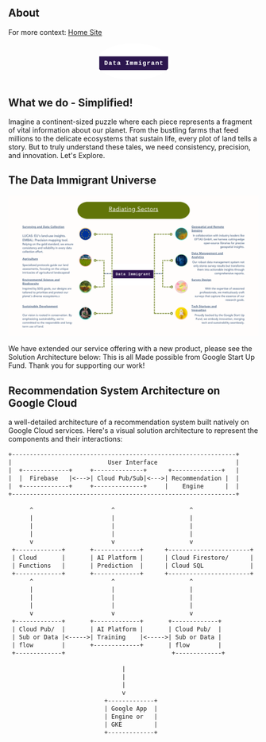 ## About

For more context: [Home Site](https://www.dataimmigrant.com/)

<p align="center">
  <img src="./img/image.png" alt="Data Immigrant's Picture"width="150" style="border-radius: 50%;">
</p>

## What we do - Simplified!

Imagine a continent-sized puzzle where each piece represents a fragment of vital information about our planet. From the bustling farms that feed millions to the delicate ecosystems that sustain life, every plot of land tells a story. But to truly understand these tales, we need consistency, precision, and innovation. Let's Explore.

## The Data Immigrant Universe

<p align="center">
  <img src="./img/The Data Immigrant Universe4.png" alt="Data Immigrant's Picture"">
</p>



We have extended our service offering with a new product, please see the Solution Architecture below: This is all Made possible from Google Start Up Fund. Thank you for supporting our work!

## Recommendation System Architecture on Google Cloud 

a well-detailed architecture of a recommendation system built natively on Google Cloud services. Here's a visual solution architecture to represent the components and their interactions:


```plaintext
+---------------------------------------------------------------+
|                           User Interface                      |
|  +-------------+     +--------------+      +--------------+   |
|  |  Firebase   |<--->| Cloud Pub/Sub|<--->| Recommendation |  |
|  +-------------+     +--------------+     |    Engine      |  |
+---------------------------------------------------------------+

      ^                      ^                     ^
      |                      |                     |
      |                      |                     |
      |                      |                     |
      v                      v                     v
 +-------------+       +-------------+      +-----------------------+
 | Cloud       |       | AI Platform |      | Cloud Firestore/      |
 | Functions   |       | Prediction  |      | Cloud SQL             |
 +-------------+       +-------------+      +-----------------------+
      ^                      ^                     ^
      |                      |                     |
      |                      |                     |
      |                      |                     |
      v                      v                     v
 +-------------+       +-------------+       +-------------+
 | Cloud Pub/  |       | AI Platform |       | Cloud Pub/  |
 | Sub or Data |<----->| Training    |<----->| Sub or Data |
 | flow        |       +-------------+       | flow        |
 +-------------+                              +-------------+

                                |
                                |
                                |
                                v
                           +-------------+
                           | Google App  |
                           | Engine or   |
                           | GKE         |
                           +-------------+




